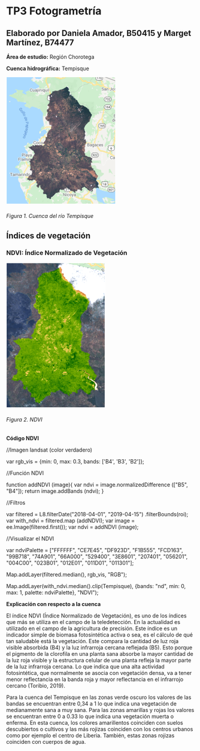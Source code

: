 # TP3 Fotogrametría
## Elaborado por Daniela Amador, B50415 y Marget Martínez, B74477

**Área de estudio:** Región Chorotega

**Cuenca hidrográfica:** Tempisque

![cuenca tempisque](https://github.com/margetmartinez/TP3-fotogrametr-a/blob/main/tem.PNG)

###### Figura 1. Cuenca del río Tempisque

## Índices de vegetación

### **NDVI**: Índice Normalizado de Vegetación

![NDVI](https://github.com/margetmartinez/TP3-fotogrametr-a/blob/main/ndvi.PNG)

###### Figura 2. NDVI

**Código NDVI** 

//Imagen landsat (color verdadero)

var rgb_vis = {min: 0, max: 0.3, bands: ['B4', 'B3', 'B2']};

//Función NDVI

function addNDVI (image){
  var ndvi = image.normalizedDifference (["B5", "B4"]);
  return image.addBands (ndvi);
}

//Filtros

var filtered = L8.filterDate("2018-04-01", "2019-04-15")
  .filterBounds(roi);
  var with_ndvi = filtered.map (addNDVI);
  var image = ee.Image(filtered.first());
  var ndvi = addNDVI (image);
  
//Visualizar el NDVI 

var ndviPalette = ["FFFFFF", "CE7E45", "DF923D", "F1B555", "FCD163", "99B718",
                  "74A901", "66A000", "529400", "3E8601", "207401", "056201",
                  "004C00", "023B01", "012E01", "011D01", "011301"];

Map.addLayer(filtered.median(), rgb_vis, "RGB");

Map.addLayer(with_ndvi.median().clip(Tempisque), {bands: "nd", min: 0, max: 1, palette: ndviPalette}, "NDVI"); 

**Explicación con respecto a la cuenca**

El índice NDVI (Índice Normalizado de Vegetación), es uno de los índices que más se utiliza en el campo de la teledetección. En la actualidad es utilizado en el campo de la agricultura de precisión. Este índice es un indicador simple de biomasa fotosintética activa o sea, es el cálculo de qué tan saludable está la vegetación. Este compara la cantidad de luz roja visible absorbida (B4) y la luz infrarroja cercana reflejada (B5). Esto porque el pigmento de la clorofila en una planta sana absorbe la mayor cantidad de la luz roja visible y la estructura celular de una planta refleja la mayor parte de la luz infrarroja cercana. Lo que indica que una alta actividad fotosintética, que normalmente se asocia con vegetación densa, va a tener menor reflectancia en la banda roja y mayor reflectancia en el infrarrojo cercano (Toribio, 2019). 

Para la cuenca del Tempisque en las zonas verde oscuro los valores de las bandas se encuentran entre 0,34 a 1 lo que indica una vegetación de medianamente sana a muy sana. Para las zonas amarillas y rojas los valores se encuentran entre 0 a 0.33 lo que indica una vegetación muerta o enferma. En esta cuenca, los colores amarillentos coinciden con suelos descubiertos o cultivos y las más rojizas coinciden con los centros urbanos como por ejemplo el centro de Liberia. También, estas zonas rojizas coinciden con cuerpos de agua. 
